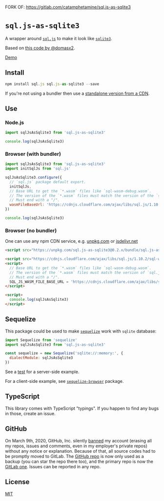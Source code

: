
FORK OF: https://gitlab.com/catamphetamine/sql.js-as-sqlite3

# `sql.js-as-sqlite3`

A wrapper around [`sql.js`](https://www.npmjs.com/package/sql.js) to make it look like [`sqlite3`](https://www.npmjs.com/package/sqlite3).

Based on [this code by @domasx2](https://github.com/sql-js/sql.js/issues/91#issuecomment-169655900).

[Demo](https://catamphetamine.gitlab.io/sql.js-as-sqlite3/)

## Install

```js
npm install sql.js sql.js-as-sqlite3 --save
```

If you're not using a bundler then use a [standalone version from a CDN](#browser-no-bundler).

## Use

### Node.js

```js
import sqlJsAsSqlite3 from 'sql.js-as-sqlite3'

console.log(sqlJsAsSqlite3)
```

### Browser (with bundler)

```js
import sqlJsAsSqlite3 from 'sql.js-as-sqlite3'
import initSqlJs from 'sql.js'

sqlJsAsSqlite3.configure({
  // `sql.js` package default export.
  initSqlJs,
  // Base URL to get the `*.wasm` files like `sql-wasm-debug.wasm`.
  // The version of the `*.wasm` files must match the version of the `sql.js` package.
  // Must end with a "/".
  wasmFileBaseUrl: 'https://cdnjs.cloudflare.com/ajax/libs/sql.js/1.10.2/'
})

console.log(sqlJsAsSqlite3)
```

### Browser (no bundler)

One can use any npm CDN service, e.g. [unpkg.com](https://unpkg.com) or [jsdelivr.net](https://jsdelivr.net)

```html
<script src="https://unpkg.com/sql.js-as-sqlite3@0.2.x/bundle/sql.js-as-sqlite3.min.js"></script>

<script src="https://cdnjs.cloudflare.com/ajax/libs/sql.js/1.10.2/sql-wasm.min.js"></script>
<script>
  // Base URL to get the `*.wasm` files like `sql-wasm-debug.wasm`.
  // The version of the `*.wasm` files must match the version of `sql.js`.
  // Must end with a "/".
  SQL_JS_WASM_FILE_BASE_URL = 'https://cdnjs.cloudflare.com/ajax/libs/sql.js/1.10.2/'
</script>

<script>
  console.log(sqlJsAsSqlite3)
</script>
```

## Sequelize

This package could be used to make [`sequelize`](https://www.npmjs.com/package/sequelize) work with `sqlite` database:

```js
import Sequelize from 'sequelize'
import sqlJsAsSqlite3 from 'sql.js-as-sqlite3'

const sequelize = new Sequelize('sqlite://:memory:', {
  dialectModule: sqlJsAsSqlite3
})
```

See a [test](https://gitlab.com/catamphetamine/sql.js-as-sqlite3/-/blob/main/test/sequelize.test.js) for a server-side example.

For a client-side example, see [`sequelize-browser`](https://www.npmjs.com/package/sequelize-browser) package.

<!--
See `./test/sequelize.js`.
-->

## TypeScript

This library comes with TypeScript "typings". If you happen to find any bugs in those, create an issue.

## GitHub

On March 9th, 2020, GitHub, Inc. silently [banned](https://medium.com/@catamphetamine/how-github-blocked-me-and-all-my-libraries-c32c61f061d3) my account (erasing all my repos, issues and comments, even in my employer's private repos) without any notice or explanation. Because of that, all source codes had to be promptly moved to GitLab. The [GitHub repo](https://github.com/catamphetamine/sql.js-as-sqlite3) is now only used as a backup (you can star the repo there too), and the primary repo is now the [GitLab one](https://gitlab.com/catamphetamine/sql.js-as-sqlite3). Issues can be reported in any repo.

## License

[MIT](LICENSE)

